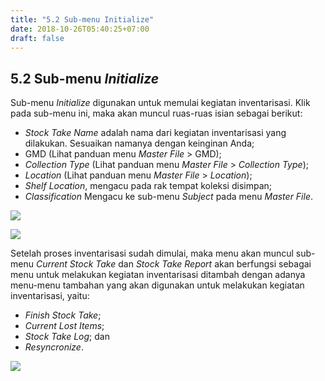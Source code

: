 ```yaml
---
title: "5.2 Sub-menu Initialize"
date: 2018-10-26T05:40:25+07:00
draft: false
---
```


## 5.2 Sub-menu _Initialize_

Sub-menu _Initialize_ digunakan untuk memulai kegiatan inventarisasi. Klik pada sub-menu ini, maka akan muncul ruas-ruas isian sebagai berikut:

* _Stock Take Name_ adalah nama dari kegiatan inventarisasi yang dilakukan. Sesuaikan namanya dengan keinginan Anda;
* GMD (Lihat panduan menu _Master File_ > GMD);
* _Collection Type_ (Lihat panduan menu _Master File_ > _Collection Type_);
* _Location_ (Lihat panduan menu _Master File_ > _Location_);
* _Shelf Location_, mengacu pada rak tempat koleksi disimpan;
* _Classification_ Mengacu ke sub-menu _Subject_ pada menu _Master File_.

![](/assets/stoke_take_2.png)

![](/assets/stoke_take_3.png)

Setelah proses inventarisasi sudah dimulai, maka menu akan muncul sub-menu _Current Stock Take_ dan _Stock Take Report_ akan berfungsi sebagai menu untuk melakukan kegiatan inventarisasi ditambah dengan adanya menu-menu tambahan yang akan digunakan untuk melakukan kegiatan inventarisasi, yaitu:
* _Finish Stock Take_;
* _Current Lost Items_;
* _Stock Take Log_; dan
* _Resyncronize_.

![](/assets/stoke_take_4.png)